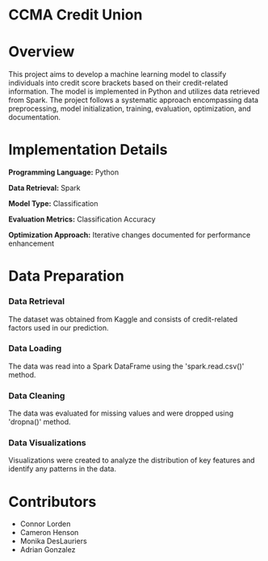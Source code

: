 # CCMA Credit Union
# Overview

This project aims to develop a machine learning model to classify individuals into credit score brackets based on their credit-related information. The model is implemented in Python and utilizes data retrieved from Spark. The project follows a systematic approach encompassing data preprocessing, model initialization, training, evaluation, optimization, and documentation.

# Implementation Details

**Programming Language:** Python

**Data Retrieval:** Spark

**Model Type:** Classification

**Evaluation Metrics:** Classification Accuracy

**Optimization Approach:** Iterative changes documented for performance enhancement

# Data Preparation
### Data Retrieval
The dataset was obtained from Kaggle and consists of credit-related factors used in our prediction.
### Data Loading
The data was read into a Spark DataFrame using the 'spark.read.csv()' method.
### Data Cleaning
The data was evaluated for missing values and were dropped using 'dropna()' method.
### Data Visualizations
Visualizations were created to analyze the distribution of key features and identify any patterns in the data.

# Contributors
- Connor Lorden 
- Cameron Henson
- Monika DesLauriers
- Adrian Gonzalez 

